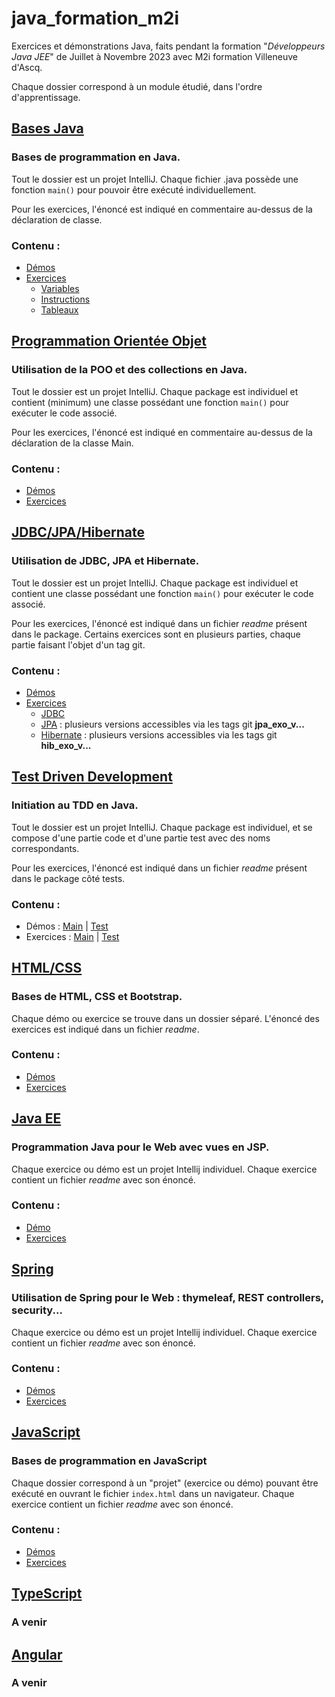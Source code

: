 # java_formation_m2i

Exercices et démonstrations Java, faits pendant la formation "*Développeurs Java JEE*" de Juillet à Novembre 2023 avec M2i formation Villeneuve d'Ascq.

Chaque dossier correspond à un module étudié, dans l'ordre d'apprentissage.


## [Bases Java](/java_base/)
### Bases de programmation en Java.

Tout le dossier est un projet IntelliJ.
Chaque fichier .java possède une fonction `main()` pour pouvoir être exécuté individuellement.

Pour les exercices, l'énoncé est indiqué en commentaire au-dessus de la déclaration de classe.

### Contenu :
- [Démos](/java_base/src/demos/)
- [Exercices](/java_base/src/exos/)
    - [Variables](/java_base/src/exos/variables/)
    - [Instructions](/java_base/src/exos/instructions/)
    - [Tableaux](/java_base/src/exos/tableaux/)

## [Programmation Orientée Objet](/java_poo/src/main/java/org/example/)
### Utilisation de la POO et des collections en Java.

Tout le dossier est un projet IntelliJ.
Chaque package est individuel et contient (minimum) une classe possédant une fonction `main()` pour exécuter le code associé.

Pour les exercices, l'énoncé est indiqué en commentaire au-dessus de la déclaration de la classe Main.

### Contenu :
- [Démos](/java_poo/src/main/java/org/example/demos/)
- [Exercices](/java_poo/src/main/java/org/example/exos/)

## [JDBC/JPA/Hibernate](/java_jdbc/src/main/java/org/example/)
### Utilisation de JDBC, JPA et Hibernate.

Tout le dossier est un projet IntelliJ.
Chaque package est individuel et contient une classe possédant une fonction `main()` pour exécuter le code associé.

Pour les exercices, l'énoncé est indiqué dans un fichier *readme* présent dans le package. Certains exercices sont en plusieurs parties, chaque partie faisant l'objet d'un tag git.

### Contenu :
- [Démos](/java_jdbc/src/main/java/org/example/demos/)
- [Exercices](/java_jdbc/src/main/java/org/example/exos/)
    - [JDBC](/java_jdbc/src/main/java/org/example/exos/jdbc)
    - [JPA](/java_jdbc/src/main/java/org/example/exos/jpa) : plusieurs versions accessibles via les tags git **jpa_exo_v...**
    - [Hibernate](java_jdbc/src/main/java/org/example/exos/hibernate/) : plusieurs versions accessibles via les tags git **hib_exo_v...**

## [Test Driven Development](/java_tdd/src/test/java/org/example/)
### Initiation au TDD en Java.

Tout le dossier est un projet IntelliJ.
Chaque package est individuel, et se compose d'une partie code et d'une partie test avec des noms correspondants.

Pour les exercices, l'énoncé est indiqué dans un fichier *readme* présent dans le package côté tests.

### Contenu :
- Démos : [Main](/java_tdd/src/main/java/org/example/demo/) | [Test](/java_tdd/src/test/java/org/example/demo/)
- Exercices : [Main](/java_tdd/src/main/java/org/example/exo/) | [Test](/java_tdd/src/test/java/org/example/exo/)

## [HTML/CSS](/html_css/)
### Bases de HTML, CSS et Bootstrap.

Chaque démo ou exercice se trouve dans un dossier séparé.
L'énoncé des exercices est indiqué dans un fichier *readme*.

### Contenu :
- [Démos](/html_css/demo/)
- [Exercices](/html_css/exos/)

## [Java EE](/java_ee/)
### Programmation Java pour le Web avec vues en JSP.

Chaque exercice ou démo est un projet Intellij individuel.
Chaque exercice contient un fichier *readme* avec son énoncé.

### Contenu :
- [Démo](/java_ee/demo/src/main/java/com/example/demo/)
- [Exercices](/java_ee/exos/)

## [Spring](/java_spring/)
### Utilisation de Spring pour le Web : thymeleaf, REST controllers, security...

Chaque exercice ou démo est un projet Intellij individuel.
Chaque exercice contient un fichier *readme* avec son énoncé.

### Contenu :
- [Démos](/java_spring/demos/)
- [Exercices](/java_spring/exos/)

## [JavaScript](/js_javascript/)
### Bases de programmation en JavaScript

Chaque dossier correspond à un "projet" (exercice ou démo) pouvant être exécuté en ouvrant le fichier `index.html` dans un navigateur.
Chaque exercice contient un fichier *readme* avec son énoncé.

### Contenu :
- [Démos](/js_javascript/demos/)
- [Exercices](/js_javascript/exos/)

## [TypeScript](/js_typescript/)
### A venir

## [Angular](/js_angular/)
### A venir

